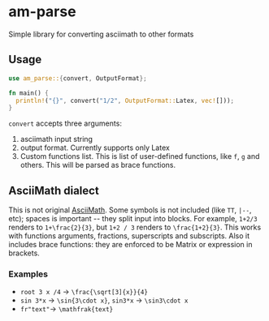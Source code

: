 # am-parse

Simple library for converting asciimath to other formats

## Usage

``` rust
use am_parse::{convert, OutputFormat};

fn main() {
  println!("{}", convert("1/2", OutputFormat::Latex, vec![]));
}
```

`convert` accepts three arguments:
1. asciimath input string
2. output format. Currently supports only Latex
3. Custom functions list. This is list of user-defined functions, like `f`, `g`
   and others. This will be parsed as brace functions.

## AsciiMath dialect

This is not original [AsciiMath](http://asciimath.org). Some symbols is not
included (like `TT`, `|--`, etc); spaces is important -- they split input into
blocks. For example, `1+2/3` renders to `1+\frac{2}{3}`, but `1+2 / 3` renders
to `\frac{1+2}{3}`. This works with functions arguments, fractions, superscripts
and subscripts. Also it includes brace functions: they are enforced to be Matrix
or expression in brackets.

### Examples
- `root 3 x /4` -> `\frac{\sqrt[3]{x}}{4}`
- `sin 3*x` -> `\sin{3\cdot x}`, `sin3*x` -> `\sin3\cdot x`
- `fr"text"`-> `\mathfrak{text}`
